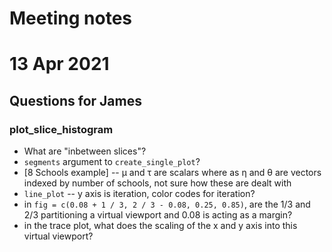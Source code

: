 # Meeting notes

# 13 Apr 2021

## Questions for James

### plot_slice_histogram

- What are "inbetween slices"?
- `segments` argument to `create_single_plot`?
- [8 Schools example] -- μ and τ are scalars where as η and θ are vectors indexed by number of schools, not sure how 
  these are dealt with
- `line_plot`  -- y axis is iteration, color codes for iteration?
- in `fig = c(0.08 + 1 / 3, 2 / 3 - 0.08, 0.25, 0.85)`, are the 1/3 and 2/3 partitioning a virtual viewport and 0.08 
  is acting as a margin?
- in the trace plot, what does the scaling of the x and y axis into this virtual viewport?

